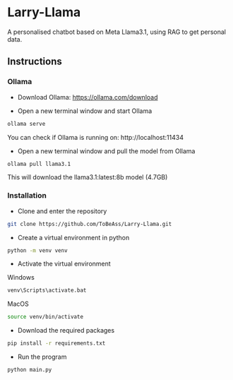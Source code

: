 # Larry-Llama
A personalised chatbot based on Meta Llama3.1, using RAG to get personal data.

## Instructions

### Ollama
* Download Ollama: https://ollama.com/download

* Open a new terminal window and start Ollama
```sh
ollama serve
```
You can check if Ollama is running on: http://localhost:11434

* Open a new terminal window and pull the model from Ollama
```sh
ollama pull llama3.1
```
This will download the llama3.1:latest:8b model (4.7GB)

### Installation
* Clone and enter the repository
```sh
git clone https://github.com/ToBeAss/Larry-Llama.git
```

* Create a virtual environment in python
```sh
python -m venv venv
```

* Activate the virtual environment

Windows
```sh
venv\Scripts\activate.bat
```
MacOS
```sh
source venv/bin/activate
```

* Download the required packages
```sh
pip install -r requirements.txt
```

* Run the program
```sh
python main.py
```
